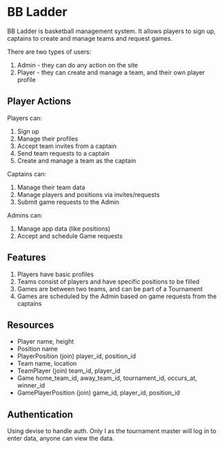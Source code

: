 # BB Ladder

BB Ladder is basketball management system. It allows players to sign up, captains to create and manage teams and request games.

There are two types of users:

1. Admin - they can do any action on the site
2. Player - they can create and manage a team, and their own player profile


## Player Actions

Players can:

1. Sign up
2. Manage their profiles
3. Accept team invites from a captain
4. Send team requests to a captain
5. Create and manage a team as the captain

Captains can:

1. Manage their team data
2. Manage players and positions via invites/requests
3. Submit game requests to the Admin


Admins can:

1. Manage app data (like positions)
2. Accept and schedule Game requests

## Features

1. Players have basic profiles
2. Teams consist of players and have specific positions to be filled
3. Games are between two teams, and can be part of a Tournament
4. Games are scheduled by the Admin based on game requests from the captains

## Resources

* Player
  name, height
* Position
  name
* PlayerPosition (join)
  player_id, position_id
* Team
  name, location
* TeamPlayer (join)
  team_id, player_id
* Game
  home_team_id, away_team_id, tournament_id, occurs_at, winner_id
* GamePlayerPosition (join)
  game_id, player_id, position_id

## Authentication

Using devise to handle auth. Only I as the tournament master will log in to enter data, anyone can view the data.

